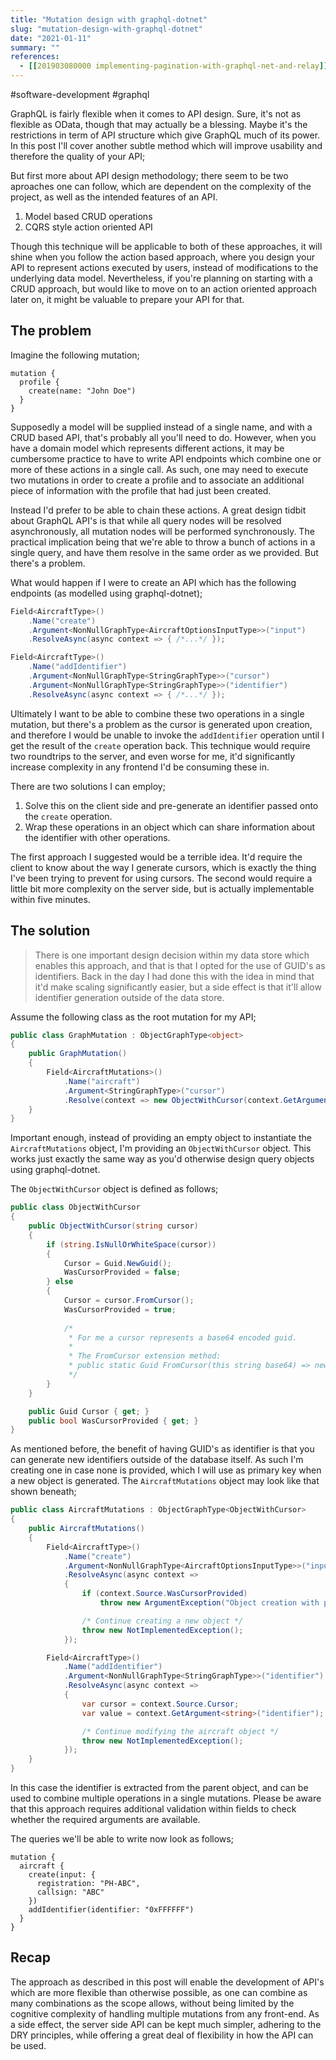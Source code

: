 ```yaml
---
title: "Mutation design with graphql-dotnet"
slug: "mutation-design-with-graphql-dotnet"
date: "2021-01-11"
summary: ""
references: 
  - [[201903080000 implementing-pagination-with-graphql-net-and-relay]]
---
```


#software-development #graphql


GraphQL is fairly flexible when it comes to API design. Sure, it's not as flexible as OData, though that may actually be a blessing. Maybe it's the restrictions in term of API structure which give GraphQL much of its power. In this post I'll cover another subtle method which will improve usability and therefore the quality of your API;


But first more about API design methodology; there seem to be two aproaches one can follow, which are dependent on the complexity of the project, as well as the intended features of an API.

1. Model based CRUD operations
2. CQRS style action oriented API

Though this technique will be applicable to both of these approaches, it will shine when you follow the action based approach, where you design your API to represent actions executed by users, instead of modifications to the underlying data model. Nevertheless, if you're planning on starting with a CRUD approach, but would like to move on to an action oriented approach later on, it might be valuable to prepare your API for that.

## The problem
Imagine the following mutation;

```
mutation {
  profile {
    create(name: "John Doe")
  }
}
```

Supposedly a model will be supplied instead of a single name, and with a CRUD based API, that's probably all you'll need to do. However, when you have a domain model which represents different actions, it may be cumbersome practice to have to write API endpoints which combine one or more of these actions in a single call. As such, one may need to execute two mutations in order to create a profile and to associate an additional piece of information with the profile that had just been created.

Instead I'd prefer to be able to chain these actions. A great design tidbit about GraphQL API's is that while all query nodes will be resolved asynchronously, all mutation nodes will be performed synchronously. The practical implication being that we're able to throw a bunch of actions in a single query, and have them resolve in the same order as we provided. But there's a problem.

What would happen if I were to create an API which has the following endpoints (as modelled using graphql-dotnet);

```csharp
Field<AircraftType>()
    .Name("create")
    .Argument<NonNullGraphType<AircraftOptionsInputType>>("input")
    .ResolveAsync(async context => { /*...*/ });

Field<AircraftType>()
    .Name("addIdentifier")
    .Argument<NonNullGraphType<StringGraphType>>("cursor")
    .Argument<NonNullGraphType<StringGraphType>>("identifier")
    .ResolveAsync(async context => { /*...*/ });
```

Ultimately I want to be able to combine these two operations in a single mutation, but there's a problem as the cursor is generated upon creation, and therefore I would be unable to invoke the `addIdentifier` operation until I get the result of the `create` operation back. This technique would require two roundtrips to the server, and even worse for me, it'd significantly increase complexity in any frontend I'd be consuming these in.

There are two solutions I can employ;

1. Solve this on the client side and pre-generate an identifier passed onto the `create` operation.
2. Wrap these operations in an object which can share information about the identifier with other operations.

The first approach I suggested would be a terrible idea. It'd require the client to know about the way I generate cursors, which is exactly the thing I've been trying to prevent for using cursors. The second would require a little bit more complexity on the server side, but is actually implementable within five minutes.

## The solution
> There is one important design decision within my data store which enables this approach, and that is that I opted for the use of GUID's as identifiers. Back in the day I had done this with the idea in mind that it'd make scaling significantly easier, but a side effect is that it'll allow identifier generation outside of the data store.

Assume the following class as the root mutation for my API;

```csharp
public class GraphMutation : ObjectGraphType<object>
{
    public GraphMutation()
    {
        Field<AircraftMutations>()
            .Name("aircraft")
            .Argument<StringGraphType>("cursor")
            .Resolve(context => new ObjectWithCursor(context.GetArgument<string>("cursor")));
    }
}
```

Important enough, instead of providing an empty object to instantiate the `AircraftMutations` object, I'm providing an `ObjectWithCursor` object. This works just exactly the same way as you'd otherwise design query objects using graphql-dotnet.

The `ObjectWithCursor` object is defined as follows;

```csharp
public class ObjectWithCursor
{
    public ObjectWithCursor(string cursor)
    {
        if (string.IsNullOrWhiteSpace(cursor))
        {
            Cursor = Guid.NewGuid();
            WasCursorProvided = false;
        } else
        {
            Cursor = cursor.FromCursor();
            WasCursorProvided = true;
            
            /* 
             * For me a cursor represents a base64 encoded guid.
             *
             * The FromCursor extension method:
             * public static Guid FromCursor(this string base64) => new Guid(Convert.FromBase64String(base64));
             */
        }
    }

    public Guid Cursor { get; }
    public bool WasCursorProvided { get; }
}
```

As mentioned before, the benefit of having GUID's as identifier is that you can generate new identifiers outside of the database itself. As such I'm creating one in case none is provided, which I will use as primary key when a new object is generated. The `AircraftMutations` object may look like that shown beneath;

```csharp
public class AircraftMutations : ObjectGraphType<ObjectWithCursor>
{
    public AircraftMutations()
    {
        Field<AircraftType>()
            .Name("create")
            .Argument<NonNullGraphType<AircraftOptionsInputType>>("input")
            .ResolveAsync(async context =>
            {
                if (context.Source.WasCursorProvided)
                    throw new ArgumentException("Object creation with predefined cursor is not supported");

                /* Continue creating a new object */
                throw new NotImplementedException();
            });

        Field<AircraftType>()
            .Name("addIdentifier")
            .Argument<NonNullGraphType<StringGraphType>>("identifier")
            .ResolveAsync(async context =>
            {
                var cursor = context.Source.Cursor;
                var value = context.GetArgument<string>("identifier");

                /* Continue modifying the aircraft object */
                throw new NotImplementedException();
            });
    }
}
```

In this case the identifier is extracted from the parent object, and can be used to combine multiple operations in a single mutations. Please be aware that this approach requires additional validation within fields to check whether the required arguments are available.

The queries we'll be able to write now look as follows;

```
mutation {
  aircraft {
    create(input: {
      registration: "PH-ABC",
      callsign: "ABC"
    })
    addIdentifier(identifier: "0xFFFFFF")
  }
}
```

## Recap
The approach as described in this post will enable the development of API's which are more flexible than otherwise possible, as one can combine as many combinations as the scope allows, without being limited by the cognitive complexity of handling multiple mutations from any front-end. As a side effect, the server side API can be kept much simpler, adhering to the DRY principles, while offering a great deal of flexibility in how the API can be used.
